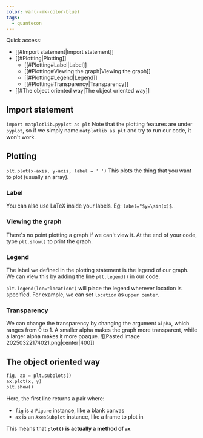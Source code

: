 ```yaml
---
color: var(--mk-color-blue)
tags:
  - quantecon
---
```

Quick access:
- [[#Import statement|Import statement]]
- [[#Plotting|Plotting]]
	- [[#Plotting#Label|Label]]
	- [[#Plotting#Viewing the graph|Viewing the graph]]
	- [[#Plotting#Legend|Legend]]
	- [[#Plotting#Transparency|Transparency]]
- [[#The object oriented way|The object oriented way]]

## Import statement
`import matplotlib.pyplot as plt`
Note that the plotting features are under `pyplot`, so if we simply name `matplotlib as plt` and try to run our code, it won't work.


## Plotting
`plt.plot(x-axis, y-axis, label = ' ')`
This plots the thing that you want to plot (usually an array).

### Label
You can also use LaTeX inside your labels. Eg: `label="$y=\sin(x)$`.

### Viewing the graph
There's no point plotting a graph if we can't view it. At the end of your code, type `plt.show()` to print the graph.
### Legend
The label we defined in the plotting statement is the legend of our graph. We can view this by adding the line `plt.legend()` in our code.

`plt.legend(loc="location")` will place the legend wherever location is specified. For example, we can set `location` as `upper center`.

### Transparency
We can change the transparency by changing the argument `alpha`, which ranges from 0 to 1. A smaller alpha makes the graph more transparent, while a larger alpha makes it more opaque.
![[Pasted image 20250322174021.png|center|400]]
## The object oriented way
~~~python
fig, ax = plt.subplots()
ax.plot(x, y)
plt.show()
~~~
Here, the first line returns a pair where:
- `fig` is a `Figure` instance, like a blank canvas
- `ax` is an `AxesSubplot` instance, like a frame to plot in

This means that **`plot()` is actually a method of `ax`**.

